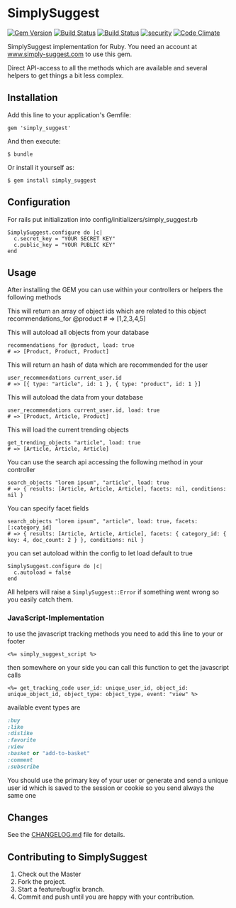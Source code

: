 # SimplySuggest

[![Gem Version](https://badge.fury.io/rb/simply_suggest.svg)](https://badge.fury.io/rb/simply_suggest)
[![Build Status](https://semaphoreci.com/api/v1/projects/8604eb77-808e-479b-8502-de90d365a29c/606781/shields_badge.svg)](https://semaphoreci.com/niv-ventures/simply_suggest_ruby)
[![Build Status](https://travis-ci.org/NIV-VENTURES/simply_suggest_ruby.svg?branch=master)](https://travis-ci.org/NIV-VENTURES/simply_suggest_ruby)
[![security](https://hakiri.io/github/NIV-VENTURES/simply_suggest_ruby/master.svg)](https://hakiri.io/github/NIV-VENTURES/simply_suggest_ruby/master)
[![Code Climate](https://codeclimate.com/github/NIV-VENTURES/simply_suggest_ruby/badges/gpa.svg)](https://codeclimate.com/github/NIV-VENTURES/simply_suggest_ruby)

SimplySuggest implementation for Ruby.
You need an account at www.simply-suggest.com to use this gem.

Direct API-access to all the methods which are available and several helpers to get things a bit less complex.

## Installation

Add this line to your application's Gemfile:

	gem 'simply_suggest'

And then execute:

	$ bundle

Or install it yourself as:

	$ gem install simply_suggest

## Configuration

For rails put initialization into config/initializers/simply_suggest.rb

	SimplySuggest.configure do |c|
      c.secret_key = "YOUR SECRET KEY"
      c.public_key = "YOUR PUBLIC KEY"
    end

## Usage

After installing the GEM you can use within your controllers or helpers the following methods

This will return an array of object ids which are related to this object
	recommendations_for @product
	# => [1,2,3,4,5]

This will autoload all objects from your database

	recommendations_for @product, load: true
	# => [Product, Product, Product]

This will return an hash of data which are recommended for the user

	user_recommendations current_user.id
	# => [{ type: "article", id: 1 }, { type: "product", id: 1 }]

This will autoload the data from your database

	user_recommendations current_user.id, load: true
	# => [Product, Article, Product]

This will load the current trending objects

	get_trending_objects "article", load: true
	# => [Article, Article, Article]

You can use the search api accessing the following method in your controller

	search_objects "lorem ipsum", "article", load: true
	# => { results: [Article, Article, Article], facets: nil, conditions: nil }

You can specify facet fields

	search_objects "lorem ipsum", "article", load: true, facets: [:category_id]
	# => { results: [Article, Article, Article], facets: { category_id: { key: 4, doc_count: 2 } }, conditions: nil }

you can set autoload within the config to let load default to true

	SimplySuggest.configure do |c|
      c.autoload = false
    end

All helpers will raise a ``SimplySuggest::Error`` if something went wrong so you easily catch them.

### JavaScript-Implementation

to use the javascript tracking methods you need to add this line to your <head> or footer

	<%= simply_suggest_script %>

then somewhere on your side you can call this function to get the javascript calls

	<%= get_tracking_code user_id: unique_user_id, object_id: unique_object_id, object_type: object_type, event: "view" %>

available event types are

```ruby
:buy
:like
:dislike
:favorite
:view
:basket or "add-to-basket"
:comment
:subscribe
```

You should use the primary key of your user or generate and send a unique user id which is saved to the session or cookie so you send always the same one

## Changes

See the [CHANGELOG.md](CHANGELOG.md) file for details.

## Contributing to SimplySuggest

1. Check out the Master
2. Fork the project.
3. Start a feature/bugfix branch.
4. Commit and push until you are happy with your contribution.